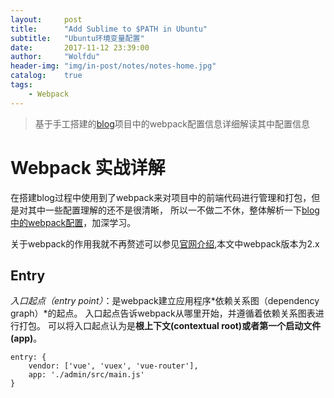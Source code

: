 ```yaml
---
layout:     post
title:      "Add Sublime to $PATH in Ubuntu"
subtitle:   "Ubuntu环境变量配置"
date:       2017-11-12 23:39:00
author:     "Wolfdu"
header-img: "img/in-post/notes/notes-home.jpg"
catalog:    true
tags:
    - Webpack
---
```


> 基于手工搭建的[blog](https://github.com/wolfdu/blog)项目中的webpack配置信息详细解读其中配置信息

# Webpack 实战详解

在搭建blog过程中使用到了webpack来对项目中的前端代码进行管理和打包，但是对其中一些配置理解的还不是很清晰，
所以一不做二不休，整体解析一下[blog中的webpack配置](https://github.com/wolfdu/blog/blob/master/admin/build/webpack.base.conf.js)，加深学习。

关于webpack的作用我就不再赘述可以参见[官网介绍](https://doc.webpack-china.org/concepts/),本文中webpack版本为2.x

## Entry

*入口起点（entry point）*：是webpack建立应用程序*依赖关系图（dependency graph）*的起点。
入口起点告诉webpack从哪里开始，并遵循着依赖关系图表进行打包。
可以将入口起点认为是**根上下文(contextual root)**或者**第一个启动文件(app)**。

    entry: {
        vendor: ['vue', 'vuex', 'vue-router'],
        app: './admin/src/main.js'
    }


